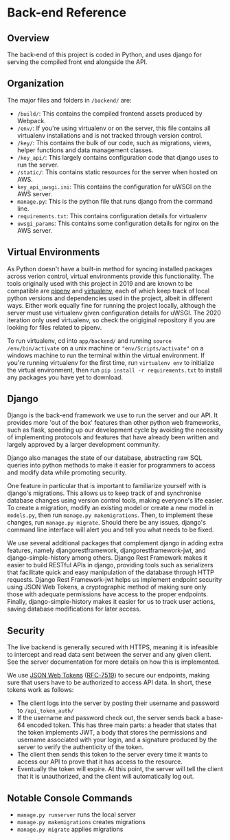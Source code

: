 # Back-end Reference

## Overview

The back-end of this project is coded in Python, and uses django for serving the compiled front end alongside the API.

## Organization

The major files and folders in `/backend/` are:

* `/build/`: This contains the compiled frontend assets produced by Webpack.
* `/env/`: If you're using virtualenv or on the server, this file contains all virtualenv installations and is not tracked through version control.
* `/key/`: This contains the bulk of our code, such as migrations, views, helper functions and data management classes.
* `/key_api/`: This largely contains configuration code that django uses to run the server.
* `/static/`: This contains static resources for the server when hosted on AWS.
* `key_api_uwsgi.ini`: This contains the configuration for uWSGI on the AWS server.
* `manage.py`: This is the python file that runs django from the command line.
* `requirements.txt`: This contains configuration details for virtualenv
* `uwsgi_params`: This contains some configuration details for nginx on the AWS server.

## Virtual Environments

As Python doesn't have a built-in method for syncing installed packages across verion control, virtual environments provide this functionality. The tools originally used with this project in 2019 and are known to be compatible are [pipenv](https://pypi.org/project/pipenv/) and [virtualenv](https://virtualenv.pypa.io/en/latest/), each of which keep track of local python versions and dependencies used in the project, albeit in different ways. Either work equally fine for running the project locally, although the server must use virtualenv given configuration details for uWSGI. The 2020 iteration only used virtualenv, so check the origiginal repository if you are looking for files related to pipenv.

To run virtualenv, cd into `app/backend/` and running `source /env/bin/activate` on a unix machine or `"env/Scripts/activate"` on a windows machine to run the terminal within the virtual environment. If you're running virtualenv for the first time, run `virtualenv env` to initialize the virtual environment, then run `pip install -r requirements.txt` to install any packages you have yet to download.

## Django

Django is the back-end framework we use to run the server and our API. It provides more 'out of the box' features than other python web frameworks, such as flask, speeding up our development cycle by avoiding the necessity of implementing protocols and features that have already been written and largely approved by a larger development community.

Django also manages the state of our database, abstracting raw SQL queries into python methods to make it easier for programmers to access and modify data while promoting security.

One feature in particular that is important to familiarize yourself with is django's migrations. This allows us to keep track of and synchronise database changes using version control tools, making everyone's life easier. To create a migration, modify an existing model or create a new model in `models.py`, then run `manage.py makemigrations`. Then, to implement these changes, run `manage.py migrate`. Should there be any issues, django's command line interface will alert you  and tell you what needs to be fixed.

We use several additional packages that complement django in adding extra features, namely djangorestframework, djangorestframework-jwt, and django-simple-history among others. Django Rest Framework makes it easier to build RESTful APIs in django, providing tools such as serializers that facilitate quick and easy manipulation of the database through HTTP requests. Django Rest Framework-jwt helps us implement endpoint security using JSON Web Tokens, a cryptographic method of making sure only those with adequate permissions have access to the proper endpoints. Finally, django-simple-history makes it easier for us to track user actions, saving database modifications for later access.

## Security

The live backend is generally secured with HTTPS, meaning it is infeasible to intercept and read data sent between the server and any given client. See the server documentation for more details on how this is implemented.

We use [JSON Web Tokens](https://jwt.io/) ([RFC-7519](https://tools.ietf.org/html/rfc7519)) to secure our endpoints, making sure that users have to be authorized to access API data. In short, these tokens work as follows:

* The client logs into the server by posting their username and password to `/api_token_auth/`
* If the username and password check out, the server sends back a base-64 encoded token. This has three main parts: a header that states that the token implements JWT, a body that stores the permissions and username associated with your login, and a signature produced by the server to verify the authenticity of the token.
* The client then sends this token to the server every time it wants to access our API to prove that it has access to the resource.
* Eventually the token will expire. At this point, the server will tell the client that it is unauthorized, and the client will automatically log out.

## Notable Console Commands

* `manage.py runserver` runs the local server
* `manage.py makemigrations` creates migrations
* `manage.py migrate` applies migrations